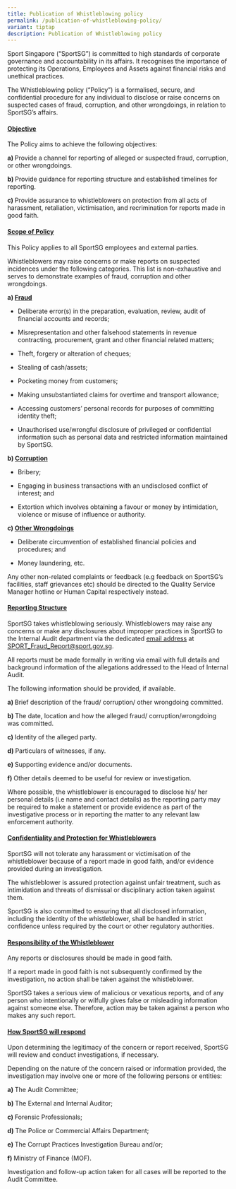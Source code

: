 ```yaml
---
title: Publication of Whistleblowing policy
permalink: /publication-of-whistleblowing-policy/
variant: tiptap
description: Publication of Whistleblowing policy
---
```

<p>Sport Singapore (“SportSG”) is committed to high standards of corporate
governance and accountability in its affairs. It recognises the importance
of protecting its Operations, Employees and Assets against financial risks
and unethical practices.</p>
<p>The Whistleblowing policy (“Policy”) is a formalised, secure, and confidential
procedure for any individual to disclose or raise concerns on suspected
cases of fraud, corruption, and other wrongdoings, in relation to SportSG’s
affairs.</p>
<h4><strong><u>Objective</u></strong></h4>
<p>The Policy aims to achieve the following objectives:</p>
<p><strong>a) </strong>Provide a channel for reporting of alleged or suspected
fraud, corruption, or other wrongdoings.</p>
<p><strong>b) </strong>Provide guidance for reporting structure and established
timelines for reporting.</p>
<p><strong>c) </strong>Provide assurance to whistleblowers on protection
from all acts of harassment, retaliation, victimisation, and recrimination
for reports made in good faith.</p>
<h4><strong><u>Scope of Policy</u></strong></h4>
<p>This Policy applies to all SportSG employees and external parties.</p>
<p>Whistleblowers may raise concerns or make reports on suspected incidences
under the following categories. This list is non-exhaustive and serves
to demonstrate examples of fraud, corruption and other wrongdoings.</p>
<p><strong>a) <u>Fraud</u></strong>
</p>
<ul data-tight="true" class="tight">
<li>
<p>Deliberate error(s) in the preparation, evaluation, review, audit of financial
accounts and records;</p>
</li>
<li>
<p>Misrepresentation and other falsehood statements in revenue contracting,
procurement, grant and other financial related matters;</p>
</li>
<li>
<p>Theft, forgery or alteration of cheques;</p>
</li>
<li>
<p>Stealing of cash/assets;</p>
</li>
<li>
<p>Pocketing money from customers;</p>
</li>
<li>
<p>Making unsubstantiated claims for overtime and transport allowance;</p>
</li>
<li>
<p>Accessing customers’ personal records for purposes of committing identity
theft;</p>
</li>
<li>
<p>Unauthorised use/wrongful disclosure of privileged or confidential information
such as personal data and restricted information maintained by SportSG.</p>
</li>
</ul>
<p><strong>b) <u>Corruption</u></strong>
</p>
<ul data-tight="true" class="tight">
<li>
<p>Bribery;</p>
</li>
<li>
<p>Engaging in business transactions with an undisclosed conflict of interest;
and</p>
</li>
<li>
<p>Extortion which involves obtaining a favour or money by intimidation,
violence or misuse of influence or authority.</p>
</li>
</ul>
<p><strong>c) <u>Other Wrongdoings</u></strong>
</p>
<ul data-tight="true" class="tight">
<li>
<p>Deliberate circumvention of established financial policies and procedures;
and</p>
</li>
<li>
<p>Money laundering, etc.</p>
</li>
</ul>
<p>Any other non-related complaints or feedback (e.g feedback on SportSG’s
facilities, staff grievances etc) should be directed to the Quality Service
Manager hotline or Human Capital respectively instead.</p>
<h4><strong><u>Reporting Structure</u></strong></h4>
<p>SportSG takes whistleblowing seriously. Whistleblowers may raise any concerns
or make any disclosures about improper practices in SportSG to the Internal
Audit department via the dedicated <u>email address</u> at <a href="mailto:SPORT_Fraud_Report@sport.gov.sg" rel="noopener noreferrer nofollow" target="_blank">SPORT_Fraud_Report@sport.gov.sg</a>.</p>
<p>All reports must be made formally in writing via email with full details
and background information of the allegations addressed to the Head of
Internal Audit.</p>
<p>The following information should be provided, if available.</p>
<p><strong>a) </strong>Brief description of the fraud/ corruption/ other
wrongdoing committed.</p>
<p><strong>b) </strong>The date, location and how the alleged fraud/ corruption/wrongdoing
was committed.</p>
<p><strong>c) </strong>Identity of the alleged party.</p>
<p><strong>d) </strong>Particulars of witnesses, if any.</p>
<p><strong>e) </strong>Supporting evidence and/or documents.</p>
<p><strong>f) </strong>Other details deemed to be useful for review or investigation.</p>
<p>Where possible, the whistleblower is encouraged to disclose his/ her personal
details (i.e name and contact details) as the reporting party may be required
to make a statement or provide evidence as part of the investigative process
or in reporting the matter to any relevant law enforcement authority.</p>
<h4><strong><u>Confidentiality and Protection for Whistleblowers</u></strong></h4>
<p>SportSG will not tolerate any harassment or victimisation of the whistleblower
because of a report made in good faith, and/or evidence provided during
an investigation.</p>
<p>The whistleblower is assured protection against unfair treatment, such
as intimidation and threats of dismissal or disciplinary action taken against
them.</p>
<p>SportSG is also committed to ensuring that all disclosed information,
including the identity of the whistleblower, shall be handled in strict
confidence unless required by the court or other regulatory authorities.</p>
<h4><strong><u>Responsibility of the Whistleblower</u></strong></h4>
<p>Any reports or disclosures should be made in good faith.</p>
<p>If a report made in good faith is not subsequently confirmed by the investigation,
no action shall be taken against the whistleblower.</p>
<p>SportSG takes a serious view of malicious or vexatious reports, and of
any person who intentionally or wilfully gives false or misleading information
against someone else. Therefore, action may be taken against a person who
makes any such report.</p>
<h4><strong><u>How SportSG will respond</u></strong></h4>
<p>Upon determining the legitimacy of the concern or report received, SportSG
will review and conduct investigations, if necessary.</p>
<p>Depending on the nature of the concern raised or information provided,
the investigation may involve one or more of the following persons or entities:</p>
<p><strong>a) </strong>The Audit Committee;</p>
<p><strong>b) </strong>The External and Internal Auditor;</p>
<p><strong>c) </strong>Forensic Professionals;</p>
<p><strong>d) </strong>The Police or Commercial Affairs Department;</p>
<p><strong>e) </strong>The Corrupt Practices Investigation Bureau and/or;</p>
<p><strong>f) </strong>Ministry of Finance (MOF).</p>
<p>Investigation and follow-up action taken for all cases will be reported
to the Audit Committee.</p>
<p></p>
